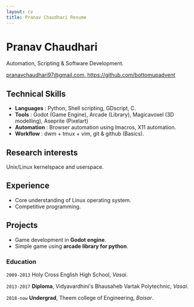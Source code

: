 ```yaml
---
layout: cv
title: Pranav Chaudhari Resume
---
```


# Pranav Chaudhari
Automation, Scripting & Software Development.
<div id="webaddress">
<a href="pranavchaudhari97@gmail.com">pranavchaudhari97@gmail.com, </a>
<a href="https://github.com/bottomupadvent">https://github.com/bottomupadvent</a>
</div>


## Technical Skills

- **Languages** : Python, Shell scripting, GDscript, C.
- **Tools** : Godot (Game Engine), Arcade (Library), Magicavoxel (3D modelling), Aseprite (Pixelart)
- **Automation** : Browser automation using Imacros, X11 automation.
- **Workflow**  : dwm + tmux + vim, git & github (Basics).

## Research interests

Unix/Linux kernelspace and userspace.

## Experience

- Core understanding of Linux operating system.
- Competitive programming.

## Projects

- Game development in **Godot engine**.
- Simple game using **arcade library for python**.

### Education

`2009-2013`
Holy Cross English High School, *Vasai*.

`2013-2017`
**Diploma**, Vidyavardhini's Bhausaheb Vartak Polytechnic, *Vasai*.

`2018-now`
**Undergrad**, Theem college of Engineering, *Boisar*.




<!-- ### Footer

Last updated: May 2013 -->
